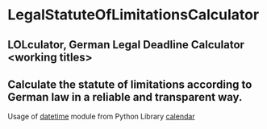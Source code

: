 # LegalStatuteOfLimitationsCalculator
## LOLculator, German Legal Deadline Calculator \<working titles>
## Calculate the statute of limitations according to German law in a reliable and transparent way.


Usage of [datetime](https://docs.python.org/3/library/datetime.html) module from Python Library
[calendar](https://docs.python.org/3/library/calendar.html)
